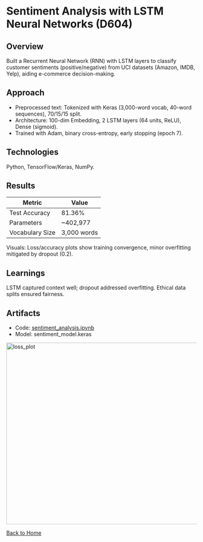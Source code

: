 # Sentiment Analysis with LSTM Neural Networks (D604)

## Overview
Built a Recurrent Neural Network (RNN) with LSTM layers to classify customer sentiments (positive/negative) from UCI datasets (Amazon, IMDB, Yelp), aiding e-commerce decision-making.

## Approach
- Preprocessed text: Tokenized with Keras (3,000-word vocab, 40-word sequences), 70/15/15 split.
- Architecture: 100-dim Embedding, 2 LSTM layers (64 units, ReLU), Dense (sigmoid).
- Trained with Adam, binary cross-entropy, early stopping (epoch 7).

## Technologies
Python, TensorFlow/Keras, NumPy.

## Results
| Metric          | Value          |
|-----------------|----------------|
| Test Accuracy   | 81.36%         |
| Parameters      | ~402,977       |
| Vocabulary Size | 3,000 words    |

Visuals: Loss/accuracy plots show training convergence, minor overfitting mitigated by dropout (0.2).

## Learnings
LSTM captured context well; dropout addressed overfitting. Ethical data splits ensured fairness.

## Artifacts
- Code: [sentiment_analysis.ipynb](../sentiment_analysis.ipynb)
- Model: sentiment_model.keras
<img width="640" height="480" alt="loss_plot" src="https://github.com/user-attachments/assets/49edb672-01db-4add-93d2-f7bc8b02fe53">

[Back to Home](/)
